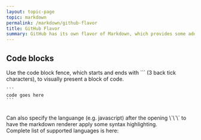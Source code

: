 ```yaml
---
layout: topic-page
topic: markdown
permalink: /markdown/github-flavor
title: GitHub Flavor
summary: GitHub has its own flavor of Markdown, which provides some additional functionality
---
```


## Code blocks
Use the code block fence, which starts and ends with \`\`\` (3 back tick characters), to visually present a block of code.
````
```
code goes here
```
````
<br/>
Can also specify the languange (e.g. javascript) after the opening \`\`\` to have the markdown renderer apply some syntax highlighting.
<br/>
Complete list of supported languages is here: 
<https://github.com/github/linguist/blob/master/lib/linguist/languages.yml>
